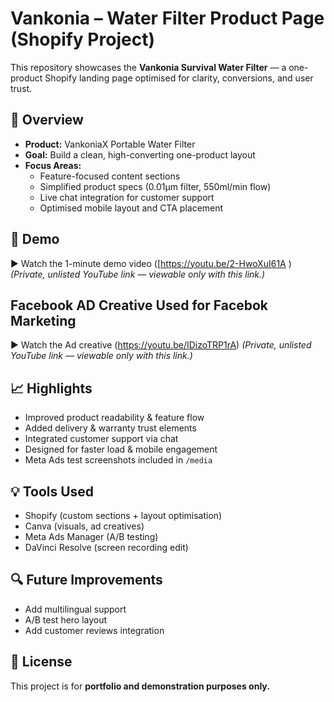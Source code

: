 # Vankonia – Water Filter Product Page (Shopify Project)

This repository showcases the **Vankonia Survival Water Filter** — a one-product Shopify landing page optimised for clarity, conversions, and user trust.

## 🧠 Overview
- **Product:** VankoniaX Portable Water Filter  
- **Goal:** Build a clean, high-converting one-product layout  
- **Focus Areas:**  
  - Feature-focused content sections  
  - Simplified product specs (0.01μm filter, 550ml/min flow)  
  - Live chat integration for customer support  
  - Optimised mobile layout and CTA placement  

## 🎥 Demo
▶️ Watch the 1-minute demo video ([https://youtu.be/2-HwoXuI61A )
*(Private, unlisted YouTube link — viewable only with this link.)*
## Facebook AD Creative Used for Facebok Marketing
▶️ Watch the Ad creative (https://youtu.be/IDizoTRP1rA)
*(Private, unlisted YouTube link — viewable only with this link.)*


## 📈 Highlights
- Improved product readability & feature flow  
- Added delivery & warranty trust elements  
- Integrated customer support via chat  
- Designed for faster load & mobile engagement  
- Meta Ads test screenshots included in `/media`  

## 💡 Tools Used
- Shopify (custom sections + layout optimisation)  
- Canva (visuals, ad creatives)  
- Meta Ads Manager (A/B testing)  
- DaVinci Resolve (screen recording edit)

## 🔍 Future Improvements
- Add multilingual support  
- A/B test hero layout  
- Add customer reviews integration  

## 🪪 License
This project is for **portfolio and demonstration purposes only.**
